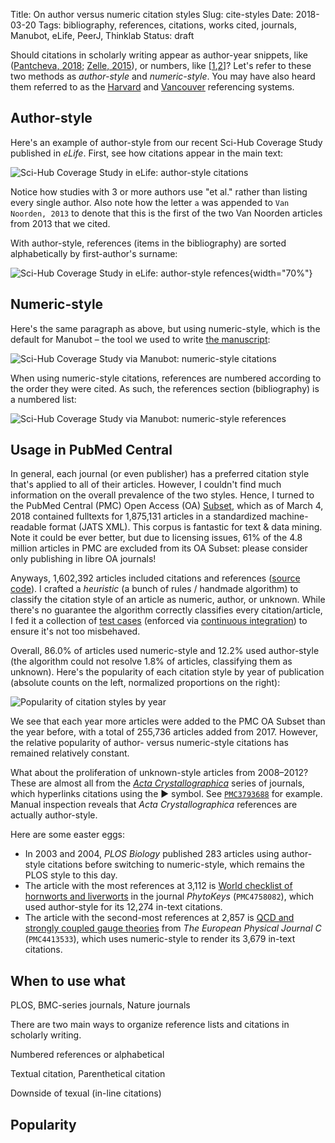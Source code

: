 Title: On author versus numeric citation styles
Slug: cite-styles
Date: 2018-03-20
Tags: bibliography, references, citations, works cited, journals, Manubot, eLife, PeerJ, Thinklab
Status: draft

Should citations in scholarly writing appear as author-year snippets, like ([Pantcheva, 2018](http://site.uit.no/english/writing-style/citationstyles/ "Citation styles: Vancouver and Harvard systems"); [Zelle, 2015](http://docs.citationstyles.org/en/1.0.1/primer.html "Primer — An Introduction to CSL: v1.0.1")), or numbers, like [[1](),[2]()]?
Let's refer to these two methods as _author-style_ and _numeric-style_.
You may have also heard them referred to as the [Harvard](https://en.wikipedia.org/wiki/Parenthetical_referencing) and [Vancouver](https://en.wikipedia.org/wiki/Vancouver_system) referencing systems.

## Author-style

Here's an example of author-style from our recent Sci-Hub Coverage Study published in _eLife_.
First, see how citations appear in the main text:

![Sci-Hub Coverage Study in eLife: author-style citations]({attach}scihub-cites-author.png)

Notice how studies with 3 or more authors use "et al." rather than listing every single author.
Also note how the letter `a` was appended to `Van Noorden, 2013` to denote that this is the first of the two Van Noorden articles from 2013 that we cited.

With author-style, references (items in the bibliography) are sorted alphabetically by first-author's surname:

![Sci-Hub Coverage Study in eLife: author-style refences]({attach}scihub-refs-author.png){width="70%"}

## Numeric-style

Here's the same paragraph as above, but using numeric-style, which is the default for Manubot – the tool we used to write [the manuscript](https://greenelab.github.io/scihub-manuscript/):

![Sci-Hub Coverage Study via Manubot: numeric-style citations]({attach}scihub-cites-numeric.png)

When using numeric-style citations, references are numbered according to the order they were cited.
As such, the references section (bibliography) is a numbered list:

![Sci-Hub Coverage Study via Manubot: numeric-style references]({attach}scihub-refs-numeric.png)

## Usage in PubMed Central

In general, each journal (or even publisher) has a preferred citation style that's applied to all of their articles.
However, I couldn't find much information on the overall prevalence of the two styles.
Hence, I turned to the PubMed Central (PMC) Open Access (OA) [Subset](https://www.ncbi.nlm.nih.gov/pmc/tools/openftlist/), which as of March 4, 2018 contained fulltexts for 1,875,131 articles in a standardized machine-readable format (JATS XML).
This corpus is fantastic for text & data mining.
Note it could be ever better, but due to licensing issues, 61% of the 4.8 million articles in PMC are excluded from its OA Subset:
please consider only publishing in libre OA journals!

Anyways, 1,602,392 articles included citations and references ([source code](https://gitlab.com/dhimmel/pmc-citation-styles)).
I crafted a _heuristic_ (a bunch of rules / handmade algorithm) to classify the citation style of an article as numeric, author, or unknown.
While there's no guarantee the algorithm correctly classifies every citation/article, I fed it a collection of [test cases](https://gitlab.com/dhimmel/pmc-citation-styles/blob/afbcbe68479f54d2e77a2352340809e0fc1e9e56/utils/test_utils.py#L80-110) (enforced via [continuous integration](https://doi.org/10.1038/550143a "Collaborative software development made easy")) to ensure it's not too misbehaved.

Overall, 86.0% of articles used numeric-style and 12.2% used author-style (the algorithm could not resolve 1.8% of articles, classifying them as unknown).
Here's the popularity of each citation style by year of publication (absolute counts on the left, normalized proportions on the right):

![Popularity of citation styles by year](https://glcdn.githack.com/dhimmel/pmc-citation-styles/raw/694ebea384372d87e68b4582087a10233de945b5/figure/years-mutlipanel.svg)

We see that each year more articles were added to the PMC OA Subset than the year before, with a total of 255,736 articles added from 2017.
However, the relative popularity of author- versus numeric-style citations has remained relatively constant.

What about the proliferation of unknown-style articles from 2008–2012?
These are almost all from the [_Acta Crystallographica_](https://en.wikipedia.org/wiki/Acta_Crystallographica) series of journals, which hyperlinks citations using the ▶ symbol.
See [`PMC3793688`](https://www.ncbi.nlm.nih.gov/pmc/articles/PMC3793688/ "De Silva et al. 2013. Acta Crystallographica Section E: Structure Reports. DOI: 10.1107/S1600536813018643") for example.
Manual inspection reveals that _Acta Crystallographica_ references are actually author-style.

Here are some easter eggs:

+ In 2003 and 2004, _PLOS Biology_ published 283 articles using author-style citations before switching to numeric-style, which remains the PLOS style to this day.
+ The article with the most references at 3,112 is [World checklist of hornworts and liverworts](https://doi.org/10.3897/phytokeys.59.6261) in the journal _PhytoKeys_ (`PMC4758082`), which used author-style for its 12,274 in-text citations.
+ The article with the second-most references at 2,857 is [QCD and strongly coupled gauge theories](https://doi.org/10.1140/epjc/s10052-014-2981-5) from _The European Physical Journal C_ (`PMC4413533`), which uses numeric-style to render its 3,679 in-text citations.

## When to use what


PLOS, BMC-series journals, Nature journals



There are two main ways to organize reference lists and citations in scholarly writing.


Numbered references or alphabetical

Textual citation, Parenthetical citation

Downside of texual (in-line citations)

## Popularity
